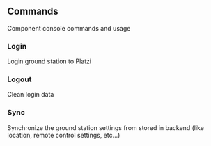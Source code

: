 ## Commands
Component console commands and usage

### Login
Login ground station to Platzi

### Logout
Clean login data

### Sync
Synchronize the ground station settings from stored in backend (like location, remote control settings, etc...)